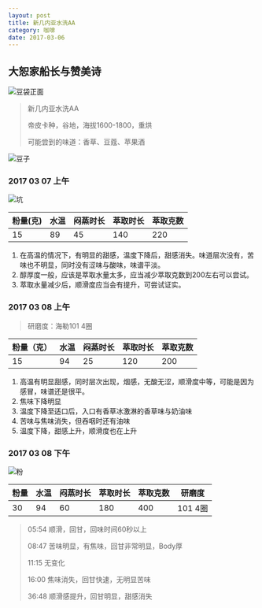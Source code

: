 ```yaml
---
layout: post
title: 新几内亚水洗AA
category: 咖啡
date: 2017-03-06
---
```


## 大恕家船长与赞美诗

![豆袋正面](/images/cafe/大恕家的新几内亚豆袋正面.png)
> 新几内亚水洗AA
>
> 帝皮卡种，谷地，海拔1600-1800，重烘
>
> 可能尝到的味道：香草、豆蔻、苹果酒

<!-- more -->

![豆子](/images/cafe/20170306豆子.jpg)

### 2017 03 07 上午

![坑](/images/cafe/20170307上.jpg)

| 粉量(克) | 水温   | 闷蒸时长 | 萃取时长 | 萃取克数 |
| ----- | ---- | ---- | ---- | ---- |
| 15    | 89   | 45   | 140  | 220  |

1. 在高温的情况下，有明显的甜感，温度下降后，甜感消失。味道层次没有，苦味也不明显，同时没有涩味与酸味，味谱平淡。
2. 醇厚度一般，应该是萃取水量太多，应当减少萃取克数到200左右可以尝试。
3. 萃取水量减少后，顺滑度应当会有提升，可尝试证实。


### 2017 03 08 上午

> 研磨度：海勒101 4圈

| 粉量（克） | 水温   | 闷蒸时长 | 萃取时长 | 萃取克数 |
| ----- | ---- | ---- | ---- | ---- |
| 15    | 94   | 25   | 120  | 200  |

1. 高温有明显甜感，同时层次出现，烟感，无酸无涩，顺滑度中等，可能是因为感冒，味谱还是很平。
2. 焦味下降明显
3. 温度下降至适口后，入口有香草冰激淋的香草味与奶油味
4. 苦味与焦味消失，但吞咽时还有油味
5. 温度下降，甜感上升，顺滑度也在上升

### 2017 03 08 下午

![粉](/images/cafe/20170308下午.png)

| 粉量   | 水温   | 闷蒸时长 | 萃取时长 | 萃取克数 | 研磨度    |
| ---- | ---- | ---- | ---- | ---- | ------ |
| 30   | 94   | 60   | 180  | 400  | 101 4圈 |

> 05:54 顺滑，回甘，回味时间60秒以上
>
> 08:47 苦味明显，有焦味，回甘非常明显，Body厚
>
> 11:15 无变化
>
> 16:00 焦味消失，回甘快速，无明显苦味
>
> 36:48 顺滑感提升，回甘明显，甜感消失
